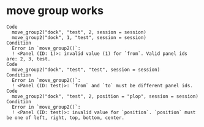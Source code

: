 # move group works

    Code
      move_group2("dock", "test", 2, session = session)
      move_group2("dock", 1, "test", session = session)
    Condition
      Error in `move_group2()`:
      ! <Panel (ID: 1)>: invalid value (1) for `from`. Valid panel ids are: 2, 3, test.
    Code
      move_group2("dock", "test", "test", session = session)
    Condition
      Error in `move_group2()`:
      ! <Panel (ID: test)>: `from` and `to` must be different panel ids.
    Code
      move_group2("dock", "test", 2, position = "plop", session = session)
    Condition
      Error in `move_group2()`:
      ! <Panel (ID: test)>: invalid value for `position`. `position` must be one of left, right, top, bottom, center.

